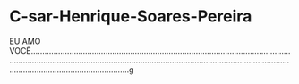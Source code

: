 # C-sar-Henrique-Soares-Pereira
EU AMO VOCÊ....................................................................................................................................................................................................................................................................................................g